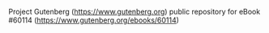 Project Gutenberg (https://www.gutenberg.org) public repository for eBook #60114 (https://www.gutenberg.org/ebooks/60114)
